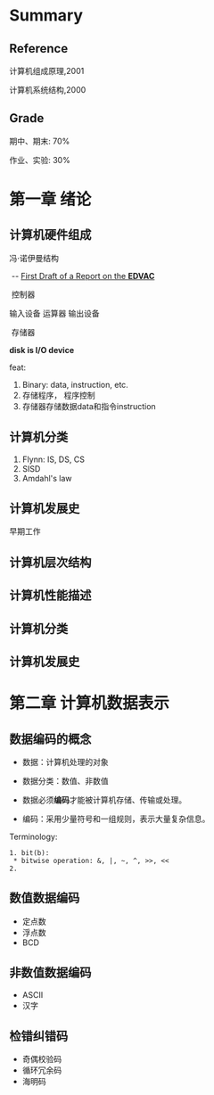 # Summary

## Reference

计算机组成原理,2001

计算机系统结构,2000

## Grade

期中、期末: 70%

作业、实验: 30%

# 第一章 绪论

## 计算机硬件组成

冯$\cdot$诺伊曼结构

​	-- [First Draft of a Report on the **EDVAC**](https://web.mit.edu/STS.035/www/PDFs/edvac.pdf)

​				 	 控制器	

输入设备		运算器	输出设备

​					  存储器	

**disk is I/O device**

feat: 

1. Binary: data, instruction, etc.
2. 存储程序， 程序控制
3.  存储器存储数据data和指令instruction

## 计算机分类

1. Flynn: IS, DS, CS
2. SISD
3. Amdahl's law

## 计算机发展史

早期工作



## 计算机层次结构

## 计算机性能描述

## 计算机分类

## 计算机发展史



# 第二章 计算机数据表示

## 数据编码的概念

* 数据：计算机处理的对象
* 数据分类：数值、非数值

* 数据必须**编码**才能被计算机存储、传输或处理。

* 编码：采用少量符号和一组规则，表示大量复杂信息。

Terminology:

 	1. bit(b): 
 	 * bitwise operation: &, |, ~, ^, >>, <<
 	2. 

## 数值数据编码   

* 定点数
* 浮点数
* BCD

## 非数值数据编码

* ASCII
* 汉字

## 检错纠错码

* 奇偶校验码
* 循环冗余码
* 海明码


